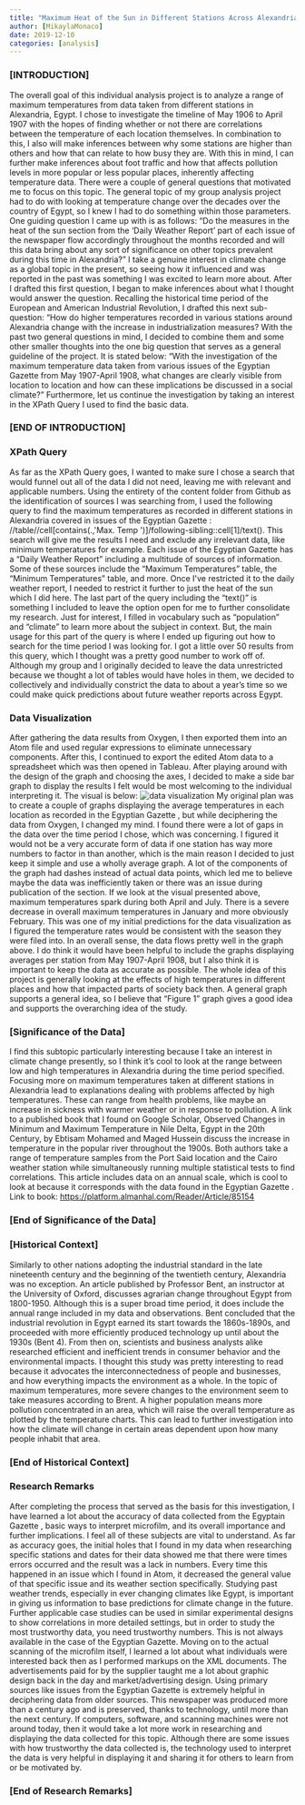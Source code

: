 ```yaml
---
title: "Maximum Heat of the Sun in Different Stations Across Alexandria [May 1906-April 1907]"
author: [MikaylaMonaco]
date: 2019-12-10
categories: [analysis]
---
```

### [INTRODUCTION]
The overall goal of this individual analysis project is to analyze a
range of maximum temperatures from data taken from different stations
in Alexandria, Egypt. I chose to investigate the timeline of May 1906
to April 1907 with the hopes of finding whether or not there are
correlations between the temperature of each location themselves. In
combination to this, I also will make inferences between why some
stations are higher than others and how that can relate to how busy
they are. With this in mind, I can further make inferences about foot
traffic and how that affects pollution levels in more popular or less
popular places, inherently affecting temperature data.
There were a couple of general questions that motivated me to focus
on this topic. The general topic of my group analysis project had to
do with looking at temperature change over the decades over the
country of Egypt, so I knew I had to do something within those
parameters. One guiding question I came up with is as follows:
“Do the measures in the heat of the sun section from the ‘Daily
Weather Report’ part of each issue of the newspaper flow accordingly
throughout the months recorded and will this data bring about any
sort of significance on other topics prevalent during this time in
Alexandria?”
I take a genuine interest in climate change as a global topic in the
present, so seeing how it influenced and was reported in the past was
something I was excited to learn more about. After I drafted this
first question, I began to make inferences about what I thought would
answer the question. Recalling the historical time period of the
European and American Industrial Revolution, I drafted this next
sub-question:
“How do higher temperatures recorded in various stations around
Alexandria change with the increase in industrialization measures?
With the past two general questions in mind, I decided to combine
them and some other smaller thoughts into the one big question that
serves as a general guideline of the project. It is stated below:
“With the investigation of the maximum temperature data taken from
various issues of the Egyptian Gazette from May 1907-April 1908, what
changes are clearly visible from location to location and how can
these implications be discussed in a social climate?”
Furthermore, let us continue the investigation by taking an interest
in the XPath Query I used to find the basic data.
### [END OF INTRODUCTION]
### XPath Query
As far as the XPath Query goes, I wanted to make sure I chose a
search that would funnel out all of the data I did not need, leaving
me with relevant and applicable numbers. Using the entirety of the
content folder from Github as the identification of sources I was
searching from, I used the following query to find the maximum
temperatures as recorded in different stations in Alexandria covered
in issues of the Egyptian Gazette : //table//cell[contains(.,'Max.
Temp ')]/following-sibling::cell[1]/text(). This search will give me
the results I need and exclude any irrelevant data, like minimum
temperatures for example. Each issue of the Egyptian Gazette has a
“Daily Weather Report” including a multitude of sources of
information. Some of these sources include the “Maximum Temperatures”
table, the “Minimum Temperatures” table, and more. Once I've
restricted it to the daily weather report, I needed to restrict it
further to just the heat of the sun which I did here. The last part
of the query including the “text()” is something I included to leave
the option open for me to further consolidate my research. Just for
interest, I filled in vocabulary such as “population” and “climate”
to learn more about the subject in context. But, the main usage for
this part of the query is where I ended up figuring out how to search
for the time period I was looking for. I got a little over 50 results
from this query, which I thought was a pretty good number to work off
of. Although my group and I originally decided to leave the data
unrestricted because we thought a lot of tables would have holes in
them, we decided to collectively and individually constrict the data
to about a year’s time so we could make quick predictions about
future weather reports across Egypt.
### Data Visualization
After gathering the data results from Oxygen, I then exported them
into an Atom file and used regular expressions to eliminate
unnecessary components. After this, I continued to export the edited
Atom data to a spreadsheet which was then opened in Tableau. After
playing around with the design of the graph and choosing the axes, I
decided to make a side bar graph to display the results I felt would
be most welcoming to the individual interpreting it. The visual is
below:
![data visualization](datvisualization.jpg "Initial Bar Graph of Heat
of the Sun Averages for each month.")
My original plan was to create a couple of graphs displaying the
average temperatures in each location as recorded in the Egyptian
Gazette , but while deciphering the data from Oxygen, I changed my
mind. I found there were a lot of gaps in the data over the time
period I chose, which was concerning. I figured it would not be a
very accurate form of data if one station has way more numbers to
factor in than another, which is the main reason I decided to just
keep it simple and use a wholly average graph. A lot of the
components of the graph had dashes instead of actual data points,
which led me to believe maybe the data was inefficiently taken or
there was an issue during publication of the section. If we look at
the visual presented above, maximum temperatures spark during both
April and July. There is a severe decrease in overall maximum
temperatures in January and more obviously February. This was one of
my initial predictions for the data visualization as I figured the
temperature rates would be consistent with the season they were filed
into.
In an overall sense, the data flows pretty well in the graph above. I
do think it would have been helpful to include the graphs displaying
averages per station from May 1907-April 1908, but I also think it is
important to keep the data as accurate as possible. The whole idea of
this project is generally looking at the effects of high temperatures
in different places and how that impacted parts of society back then.
A general graph supports a general idea, so I believe that “Figure 1”
graph gives a good idea and supports the overarching idea of the
study.
### [Significance of the Data]
I find this subtopic particularly interesting because I take an
interest in climate change presently, so I think it’s cool to look at
the range between low and high temperatures in Alexandria during the
time period specified. Focusing more on maximum temperatures taken at
different stations in Alexandria lead to explanations dealing with
problems affected by high temperatures. These can range from health
problems, like maybe an increase in sickness with warmer weather or
in response to pollution. A link to a published book that I found on
Google Scholar, Observed Changes in Minimum and Maximum Temperature in
Nile Delta, Egypt in the 20th Century, by Ebtisam Mohamed and Maged
Hussein discuss the increase in temperature in the popular river
throughout the 1900s. Both authors take a range of temperature
samples from the Port Said location and the Cairo weather station
while simultaneously running multiple statistical tests to find
correlations. This article includes data on an annual scale, which is
cool to look at because it corresponds with the data found in the
Egyptian Gazette .
Link to book: https://platform.almanhal.com/Reader/Article/85154
### [End of Significance of the Data]
### [Historical Context]
Similarly to other nations adopting the industrial standard in the
late nineteenth century and the beginning of the twentieth century,
Alexandria was no exception. An article published by Professor Bent,
an instructor at the University of Oxford, discusses agrarian change
throughout Egypt from 1800-1950. Although this is a super broad time
period, it does include the annual range included in my data and
observations. Bent concluded that the industrial revolution in Egypt
earned its start towards the 1860s-1890s, and proceeded with more
efficiently produced technology up until about the 1930s (Bent 4).
From then on, scientists and business analysts alike researched
efficient and inefficient trends in consumer behavior and the
environmental impacts. I thought this study was pretty interesting to
read because it advocates the interconnectedness of people and
businesses, and how everything impacts the environment as a whole. In
the topic of maximum temperatures, more severe changes to the
environment seem to take measures according to Brent. A higher
population means more pollution concentrated in an area, which will
raise the overall temperature as plotted by the temperature charts.
This can lead to further investigation into how the climate will
change in certain areas dependent upon how many people inhabit that
area.
### [End of Historical Context]
### Research Remarks
After completing the process that served as the basis for this
investigation, I have learned a lot about the accuracy of data
collected from the Egyptain Gazette , basic ways to interpret
microfilm, and its overall importance and further implications. I
feel all of these subjects are vital to understand. As far as
accuracy goes, the initial holes that I found in my data when
researching specific stations and dates for their data showed me that
there were times errors occurred and the result was a lack in
numbers. Every time this happened in an issue which I found in Atom,
it decreased the general value of that specific issue and its weather
section specifically. Studying past weather trends, especially in
ever changing climates like Egypt, is important in giving us
information to base predictions for climate change in the future.
Further applicable case studies can be used in similar experimental
designs to show correlations in more detailed settings, but in order
to study the most trustworthy data, you need trustworthy numbers.
This is not always available in the case of the Egyptian Gazette.
Moving on to the actual scanning of the microfilm itself, I learned a
lot about what individuals were interested back then as I performed
markups on the XML documents. The advertisements paid for by the
supplier taught me a lot about graphic design back in the day and
market/advertising design. Using primary sources like issues from the
Egyptian Gazette is extremely helpful in deciphering data from older
sources. This newspaper was produced more than a century ago and is
preserved, thanks to technology, until more than the next century. If
computers, software, and scanning machines were not around today,
then it would take a lot more work in researching and displaying the
data collected for this topic. Although there are some issues with
how trustworthy the data collected is, the technology used to
interpret the data is very helpful in displaying it and sharing it
for others to learn from or be motivated by.
### [End of Research Remarks]